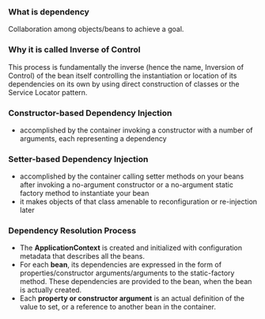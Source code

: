 ### What is dependency
Collaboration among objects/beans to achieve a goal.

### Why it is called Inverse of Control
This process is fundamentally the inverse (hence the name, Inversion of Control) of the bean itself controlling the instantiation or location of its dependencies on its own by using direct construction of classes or the Service Locator pattern.

### Constructor-based Dependency Injection
- accomplished by the container invoking a constructor with a number of arguments, each representing a dependency

### Setter-based Dependency Injection
- accomplished by the container calling setter methods on your beans after invoking a no-argument constructor or a no-argument static factory method to instantiate your bean
- it makes objects of that class amenable to reconfiguration or re-injection later

### Dependency Resolution Process
- The **ApplicationContext** is created and initialized with configuration metadata that describes all the beans.
- For each **bean**, its dependencies are expressed in the form of properties/constructor arguments/arguments to the static-factory method. These dependencies are provided to the bean, when the bean is actually created.
- Each **property or constructor argument** is an actual definition of the value to set, or a reference to another bean in the container.

